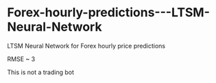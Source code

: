 # Forex-hourly-predictions---LTSM-Neural-Network
LTSM Neural Network for Forex hourly price predictions

RMSE ~ 3

This is not a trading bot
